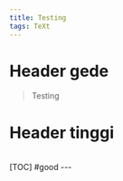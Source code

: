 ```yaml
---
title: Testing
tags: TeXt
---
```

# Header gede #
> Testing

# Header tinggi #

<br/>
[TOC]
#good
---
